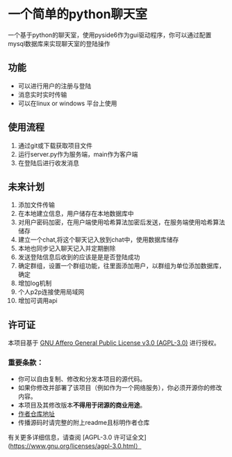 # 一个简单的python聊天室
一个基于python的聊天室，使用pyside6作为gui驱动程序，你可以通过配置mysql数据库来实现聊天室的登陆操作

## 功能
- 可以进行用户的注册与登陆
- 消息实时实时传输
- 可以在linux or windows 平台上使用

## 使用流程
1. 通过git或下载获取项目文件
2. 运行server.py作为服务端，main作为客户端
3. 在登陆后进行收发消息

## 未来计划
1. 添加文件传输
2. 在本地建立信息，用户储存在本地数据库中
3. 对用户密码加密，在用户端使用哈希算法加密后发送，在服务端使用哈希算法储存
4. 建立一个chat,将这个聊天记入放到chat中，使用数据库储存
5. 本地也同步记入聊天记入并定期删除
6. 发送登陆信息后收到的应该是是是否登陆成功
7. 确定群组，设置一个群组功能，往里面添加用户，以群组为单位添加数据库，确定
8. 增加log机制
9. 个人p2p连接使用局域网
10. 增加可调用api

## 许可证

本项目基于 [GNU Affero General Public License v3.0 (AGPL-3.0)](https://www.gnu.org/licenses/agpl-3.0.html) 进行授权。

### 重要条款：
- 你可以自由复制、修改和分发本项目的源代码。
- 如果你修改并部署了该项目（例如作为一个网络服务），你必须开源你的修改内容。
- 本项目及其修改版本**不得用于闭源的商业用途**。
- [作者仓库地址](https://github.com/shiraayano/Chat_php)
- 传播源码时请完整的附上readme且标明作者仓库

有关更多详细信息，请查阅 [AGPL-3.0 许可证全文](https://www.gnu.org/licenses/agpl-3.0.html）

